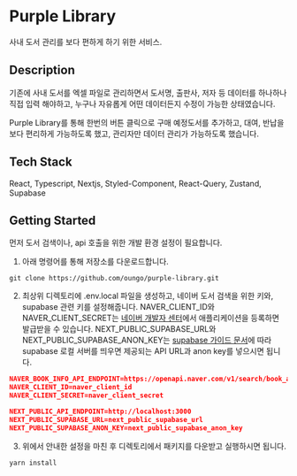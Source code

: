 # Purple Library

사내 도서 관리를 보다 편하게 하기 위한 서비스.

## Description

기존에 사내 도서를 엑셀 파일로 관리하면서 도서명, 출판사, 저자 등 데이터를 하나하나 직접 입력 해야하고, 누구나 자유롭게 어떤 데이터든지 수정이 가능한 상태였습니다.

Purple Library를 통해 한번의 버튼 클릭으로 구매 예정도서를 추가하고, 대여, 반납을 보다 편리하게 가능하도록 했고, 관리자만 데이터 관리가 가능하도록 했습니다.

## Tech Stack

React, Typescript, Nextjs, Styled-Component, React-Query, Zustand, Supabase

## Getting Started

먼저 도서 검색이나, api 호출을 위한 개발 환경 설정이 필요합니다.

1. 아래 명령어를 통해 저장소를 다운로드합니다.

```
git clone https://github.com/oungo/purple-library.git
```

2. 최상위 디렉토리에 .env.local 파일을 생성하고, 네이버 도서 검색을 위한 키와, supabase 관련 키를 설정해줍니다. NAVER_CLIENT_ID와 NAVER_CLIENT_SECRET는 [네이버 개발자 센터](https://developers.naver.com/apps/#/register)에서 애플리케이션을 등록하면 발급받을 수 있습니다. NEXT_PUBLIC_SUPABASE_URL와 NEXT_PUBLIC_SUPABASE_ANON_KEY는 [supabase 가이드 문서](https://supabase.com/docs/guides/resources/supabase-cli/local-development)에 따라 supabase 로컬 서버를 띄우면 제공되는 API URL과 anon key를 넣으시면 됩니다.

```NAVER_BOOK_LIST_API_ENDPOINT=https://openapi.naver.com/v1/search/book.json
NAVER_BOOK_INFO_API_ENDPOINT=https://openapi.naver.com/v1/search/book_adv.json
NAVER_CLIENT_ID=naver_client_id
NAVER_CLIENT_SECRET=naver_client_secret

NEXT_PUBLIC_API_ENDPOINT=http://localhost:3000
NEXT_PUBLIC_SUPABASE_URL=next_public_supabase_url
NEXT_PUBLIC_SUPABASE_ANON_KEY=next_public_supabase_anon_key
```

3. 위에서 안내한 설정을 마친 후 디렉토리에서 패키지를 다운받고 실행하시면 됩니다.

```
yarn install
```
